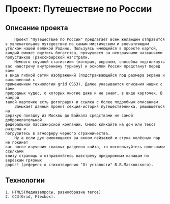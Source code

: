 # Проект: Путешествие по России

## Описание проекта
		Проект "Путешествие по России" предлагает всем желающим отправится
	в увлекательное путешествие по самым мистическим и впечатляющим 
	уголкам нашей великой Родины. Пользуясь имеющейся в проекте картой,
	каждый сможет ощутить богатства, прячущиеся за невзрачными названиями 
	полустанков Транссибирской магстрали. 
		Немного скучной статистики (которая, впрочем, способна подтолкнуть 
	вас навстречу внутреннему туризму) и осколки России предстанут перед вами 
	в виде гибкой сетки изображений (подстраивающейся под размера экрана и выполненной с 
	применением технологии grid CSS3). Далее указываются описания наших с вами
	природных чудес, о которых многие даже и не знают, в виде карточек. В каждой
	такой карточке есть фотография и ссылка с более подробным описанием.
		Замыкает данный проект секция-история путешественника, решившегося на 
	дерзкую поездку из Москвы до Байкала средствами не самой доброжелательной 
	федеральной пассажирской компании. Смело кликайте на фон или текст раздела и
	погрузитесь в атмосферу черного странничества.
		Ну а если дух сменяющихся за окном пейзажей и стука колёсных пар не покинет 
	вас после изучения главных разделов сайта, то воспользуйтесь полезными ссылками 
	внизу страницы и отправляйтесь навстречу придорожным канавам по верёвкам грязных
	дорог! (референс к стихотворению "От усталости" В.В.Маяковского).   

## Технологии
	1. HTML5(Медиазапросы, разнообразие тегов)
	2. CC3(Grid, Flexbox).  